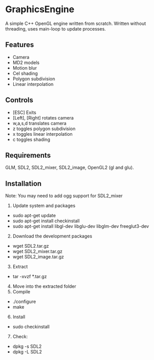 # GraphicsEngine
A simple C++ OpenGL engine written from scratch.
Written without threading, uses main-loop to update processes.

## Features
* Camera
* MD2 models
* Motion blur
* Cel shading
* Polygon subdivision
* Linear interpolation

## Controls
* [ESC] Exits
* [Left], [Right] rotates camera
* w,a,s,d translates camera
* z toggles polygon subdivision
* x toggles linear interpolation
* c toggles shading

## Requirements
GLM, SDL2, SDL2_mixer, SDL2_image, OpenGL2 (gl and glu).

## Installation
Note: You may need to add ogg support for SDL2_mixer

1. Update system and packages
  * sudo apt-get update
  * sudo apt-get install checkinstall
  * sudo apt-get install libgl-dev libglu-dev libglm-dev freeglut3-dev
2. Download the development packages
  * wget SDL2.tar.gz
  * wget SDL2_mixer.tar.gz
  * wget SDL2_image.tar.gz
3. Extract
  * tar -xvzf *.tar.gz
4. Move into the extracted folder
5. Compile
  * ./configure
  * make
6. Install
  * sudo checkinstall
7. Check:
  * dpkg -s SDL2
  * dpkg -L SDL2
